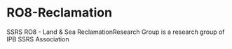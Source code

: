 # RO8-Reclamation
SSRS RO8 - Land &amp; Sea ReclamationResearch Group is a research group of IPB SSRS Association
